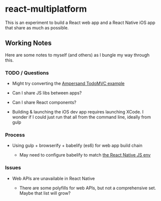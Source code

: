 # react-multiplatform

This is an experiment to build a React web app and a React Native iOS app that
share as much as possible.

## Working Notes

Here are some notes to myself (and others) as I bungle my way through this.

### TODO / Questions

* Might try converting the [Ampersand TodoMVC example][todomvc]

* Can I share JS libs between apps?

* Can I share React components?

* Building & launching the iOS dev app requires launching XCode. I wonder if I
  could just run that all from the command line, ideally from gulp

[todomvc]: https://github.com/tastejs/todomvc/tree/master/examples/ampersand

### Process

* Using gulp + browserify + babelify (es6) for web app build chain

  * May need to configure babelify to match [the React Native JS env][jsenv]

[jsenv]: http://facebook.github.io/react-native/docs/javascript-environment.html#content

### Issues

* Web APIs are unavailable in React Native
  
  * There are some polyfills for web APIs, but not a comprehensive set. Maybe
    that list will grow?

